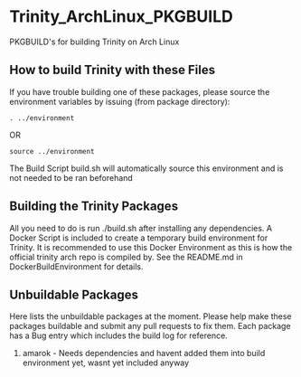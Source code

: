 # Trinity_ArchLinux_PKGBUILD
PKGBUILD's for building Trinity on Arch Linux

## How to build Trinity with these Files
If you have trouble building one of these packages,
please source the environment variables by issuing (from package directory):
```
. ../environment
```
OR
```
source ../environment
```

The Build Script build.sh will automatically source this environment and is not needed to be ran beforehand

## Building the Trinity Packages
All you need to do is run ./build.sh after installing any dependencies. A Docker Script is included to create
a temporary build environment for Trinity. It is recommended to use this Docker Environment as this is how
the official trinity arch repo is compiled by. See the README.md in DockerBuildEnvironment for details.

## Unbuildable Packages
Here lists the unbuildable packages at the moment. Please help make these packages buildable and submit any pull
requests to fix them. Each package has a Bug entry which includes the build log for reference.

1. amarok - Needs dependencies and havent added them into build environment yet, wasnt yet included anyway
